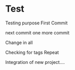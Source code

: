 # Test
Testing purpose
First Commit

next commit
one more commit

Change in all 

Checking for tags
Repeat

Integration of new project....
